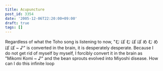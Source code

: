 ```yaml
---
title: Acupuncture
post_id: 3354
date: '2005-12-06T22:20:00+09:00'
draft: true
tags: []
---
```


Regardless of what the Toho song is listening to now, "む ぽ む ぽ ぽ め む め ぽ ぽ ~ ♪" is converted in the brain, it is desperately desperate. Because I do not get rid of myself by myself, I forcibly convert it in the brain as "Mikomi Komi ~ ♪" and the bean sprouts evolved into Miyoshi disease. How can I do this infinite loop
